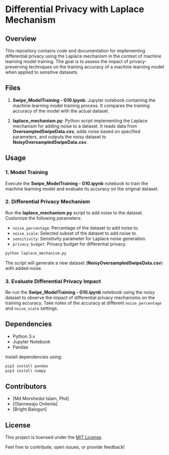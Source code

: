 # Differential Privacy with Laplace Mechanism

## Overview

This repository contains code and documentation for implementing differential privacy using the Laplace mechanism in the context of machine learning model training. The goal is to assess the impact of privacy-preserving techniques on the training accuracy of a machine learning model when applied to sensitive datasets.

## Files

1. **Swipe_ModelTraining - G10.ipynb**: Jupyter notebook containing the machine learning model training process. It compares the training accuracy of the model with the actual dataset.

2. **laplace_mechanism.py**: Python script implementing the Laplace mechanism for adding noise to a dataset. It reads data from **OversampledSwipeData.csv**, adds noise based on specified parameters, and outputs the noisy dataset to **NoisyOversampledSwipeData.csv**.

## Usage

### 1. Model Training

Execute the **Swipe_ModelTraining - G10.ipynb** notebook to train the machine learning model and evaluate its accuracy on the original dataset.

### 2. Differential Privacy Mechanism

Run the **laplace_mechanism.py** script to add noise to the dataset. Customize the following parameters:

- `noise_percentage`: Percentage of the dataset to add noise to.
- `noise_scale`: Selected subset of the dataset to add noise to.
- `sensitivity`: Sensitivity parameter for Laplace noise generation.
- `privacy_budget`: Privacy budget for differential privacy.

```bash
python laplace_mechanism.py
```

The script will generate a new dataset (**NoisyOversampledSwipeData.csv**) with added noise.

### 3. Evaluate Differential Privacy Impact

Re-run the **Swipe_ModelTraining - G10.ipynb** notebook using the noisy dataset to observe the impact of differential privacy mechanisms on the training accuracy. Take notes of the accuracy at different `noise_percentage` and `noise_scale` settings.

## Dependencies

- Python 3.x
- Jupyter Notebook
- Pandas

Install dependencies using:

```bash
pip3 install pandas
pip3 install numpy
```

## Contributors

- [Md Morshedul Islam, Phd]
- [Olanrewaju Onilenla]
- [Bright Balogun]

## License

This project is licensed under the [MIT License](LICENSE).

Feel free to contribute, open issues, or provide feedback!
